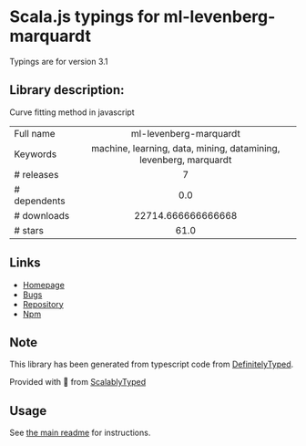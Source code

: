 
# Scala.js typings for ml-levenberg-marquardt

Typings are for version 3.1

## Library description:
Curve fitting method in javascript

|                    |                 |
| ------------------ | :-------------: |
| Full name          | ml-levenberg-marquardt |
| Keywords           | machine, learning, data, mining, datamining, levenberg, marquardt |
| # releases         | 7 |
| # dependents       | 0.0 |
| # downloads        | 22714.666666666668 |
| # stars            | 61.0 |

## Links
- [Homepage](https://github.com/mljs/levenberg-marquardt#readme)
- [Bugs](https://github.com/mljs/levenberg-marquardt/issues)
- [Repository](https://github.com/mljs/levenberg-marquardt)
- [Npm](https://www.npmjs.com/package/ml-levenberg-marquardt)
    


## Note
This library has been generated from typescript code from [DefinitelyTyped](https://definitelytyped.org).

Provided with :purple_heart: from [ScalablyTyped](https://github.com/oyvindberg/ScalablyTyped)

## Usage
See [the main readme](../../readme.md) for instructions.


